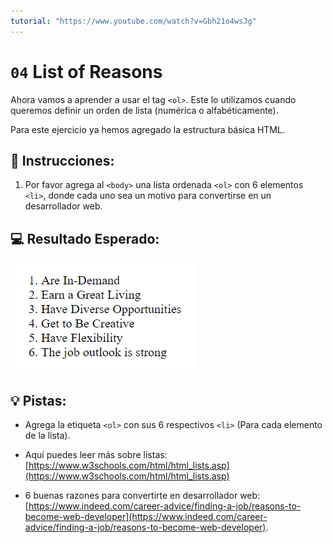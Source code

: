 ```yaml
---
tutorial: "https://www.youtube.com/watch?v=Gbh21o4wsJg"
---
```

# `04` List of Reasons

Ahora vamos a aprender a usar el tag `<ol>`. Este lo utilizamos cuando queremos definir un orden de lista (numérica o alfabéticamente).

Para este ejercicio ya hemos agregado la estructura básica HTML.

## 📝 Instrucciones:

1. Por favor agrega al `<body>` una lista ordenada `<ol>` con 6 elementos `<li>`, donde cada uno sea un motivo para convertirse en un desarrollador web.

## 💻 Resultado Esperado:

![List of li's](../../.learn/assets/04-list-of-reasons.png?raw=true)

## 💡 Pistas:

+ Agrega la etiqueta `<ol>` con sus 6 respectivos `<li>` (Para cada elemento de la lista).

+ Aquí puedes leer más sobre listas: [https://www.w3schools.com/html/html_lists.asp](https://www.w3schools.com/html/html_lists.asp)

+ 6 buenas razones para convertirte en desarrollador web: [https://www.indeed.com/career-advice/finding-a-job/reasons-to-become-web-developer](https://www.indeed.com/career-advice/finding-a-job/reasons-to-become-web-developer). 

